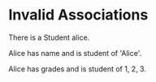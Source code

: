 # Invalid Associations

There is a Student alice.

Alice has name and is student of 'Alice'.
<!--                  ^
error: invalid reverse association name 'student' - 'name' is an attribute, not an association [attribute.reverse.name]
-->

Alice has grades and is student of 1, 2, 3.
<!--                    ^
error: invalid reverse association name 'student' - 'grades' is a multi-attribute, not an association [attribute.multi.reverse.name]
-->
